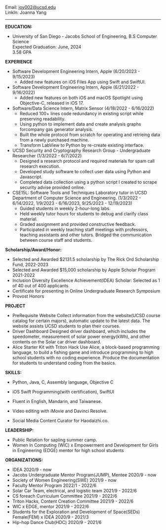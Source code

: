 Email: joy002@ucsd.edu<br>
LinkIn: Joanna Yang<br>

--- 
**EDUCATION:**
- University of San Diego - Jacobs School of Engineering, B.S Computer Science<br>
  Expected Graduation: June, 2024<br>
  3.58 GPA<br>

**EXPERIENCE**
- Software Development Engineering Intern, Apple                                (6/20/2023 - 9/15/2023)
  - Added new features on iOS Files App using Swift and SwiftUI.
- Software Development Engineering Intern, Apple                                (6/21/2022 - 9/16/2022)
  - Added new features on both iOS and macOS Spotlight using Objective-C, released in iOS 17. 
- Software/Data Science Intern, Matrix Sensor                                   (4/18/2022 - 6/16/2022)
  - Reduced 100+ lines code redundancy in existing script while preserving readability.
  - Using python to implement data and create analysis graphs forcompany gas generator analysis.
  - Built the whole protocol from scratch for operating and retrieing data from a newly purchased machine.
  - Transform LabView to Python by re-create existing interface.
- UCSD Security and Cryptography Research Group - Undergraduate Researcher      (1/3/2022 - 6/7/2022)
  - Designed a research protocol and required materials for spam call research execution.
  - Developed study software to collect user data using Python and Javascript.
  - Completed data collection using a python script I created to scrape security advise provided online.
- CSE15L: Software Tools and Techniques Laboratory tutor in UCSD Department of Computer Science and Engineering.
                                            (1/3/2022 - 6/14/2022, 1/9/2023 - 6/16/2023, 9/25/2023 - 12/19/2023)
  - Guided students in weekly 2-hour-long labs.
  - Held weekly tutor hours for students to debug and clarify class material.
  - Graded assignment and provided constructive feedback.
  - Participated in weekly teaching staff meetings with professors, teaching assistants and other tutors. Bridged the communication between course staff and students.

**Scholarship/Award/Honor:**
- Selected and Awarded $2131.5 scholarship by The Rick Ord Scholarship Fund, 2022-2023
- Selected and Awarded $15,000 scholarship by Apple Scholar Program 2021-2022
- Inclusion Diversity Excellence Achievement(IDEA) Scholar: Selected as 1 of 40 out of 400 applicants
- Certificate for presenting in Online Undergraduate Research Symposium
- Provost Honors

**PROJECT**
- PreRequisite Website
Collect information from the website(UCSD course catalog for certain majors), automatic update to the latest data. The website assists UCSD students to plan their courses.
- Driver Dashboard
Designed driver dashboard, which includes the speedometer, measurement of solar power energy(kWh), and other contents on the Solar car driver dashboard.
- Alice Starter Kit with Triton Hack
Use Alice, a block-based programming language, to build a fishing game and introduce programming to high school students with no coding experience. Produce the documentation for students to understand coding from the basics.

**SKILLS:**
- Python, Java, C, Assembly language, Objective C
- iOS Swift Programming(with certification), SwiftUI

- Fluent in English, Mandarin, and Taiwanese.
- Video editing with iMovie and Davinci Resolve.
- Social Media Content Curator for Haodaizhi.co.

**LEADERSHIP:**
- Public Relation for sapling summer camp.
- Women In Computing (WIC) x Empowerment and Development for Girls in Engineering (EDGE) mentor for high school students

**ORGANIZATIONS:**
- IDEA						 			                                                              2020/9 - now
- Jacobs Undergraduate Mentor Program(JUMP), Mentee		                                2020/9 - now
- Society of Women Engineering(SWE)				                                            2021/9 - now
- Faculty Mentor Program						                                                  2022/1 - 2022/6
- Solar Car Team, electrical, and logistic team			                                  2021/9 - 2022/6
- CS foreach Curriculum Committee					                                            2021/9 - 2022/6
- Triton Hacks, Content Creation Committee				                                    2021/9 - 2022/6
- WIC x EDGE, mentor							                                                    2021/9 - 2022/6
- Students for the Exploration and Development of Space(SEDs) Female(FEM) x IDEA      2020/9 - 2021/3
- Hip-hop Dance Club(HDC)						                                                  2020/9 - 2021/6

